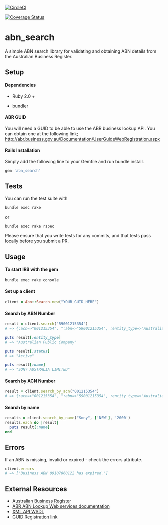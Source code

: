 [![CircleCI](https://circleci.com/gh/Oneflare/abn_search/tree/master.svg?style=svg&circle-token=4ecf3e2c7e6e97f96ab1b19b9ed0dbba44efa121)](https://circleci.com/gh/Oneflare/abn_search/tree/master)

[![Coverage Status](https://coveralls.io/repos/github/Oneflare/atlas-rb/badge.svg?branch=master&t=1RymIk)](https://coveralls.io/github/Oneflare/atlas-rb?branch=master)

abn_search
================
A simple ABN search library for validating and obtaining ABN details from the Australian Business Register.

## Setup

#### Dependencies
* Ruby 2.0 +

* bundler

#### ABR GUID
You will need a GUID to be able to use the ABR business lookup API. You can obtain one at the following link;
http://abr.business.gov.au/Documentation/UserGuideWebRegistration.aspx

#### Rails Installation
Simply add the following line to your Gemfile and run bundle install.

```ruby
gem 'abn_search'
```

## Tests
You can run the test suite with
```bash
bundle exec rake
```
or
```bash
bundle exec rake rspec
```

Please ensure that you write tests for any commits, and that tests pass locally before you submit a PR.

## Usage

#### To start IRB with the gem
```bash
bundle exec rake console
```

#### Set up a client
```ruby
client = Abn::Search.new("YOUR_GUID_HERE")
```

#### Search by ABN Number
```ruby
result = client.search("59001215354")
# => {:acn=>"001215354", ":abn=>"59001215354", :entity_type=>"Australian Public Company", :status=>"Active", :main_name=>"SONY AUSTRALIA LIMITED", :trading_name=>"", :legal_name=>"", :other_trading_name=>"", :name=>"SONY AUSTRALIA LIMITED"}

puts result[:entity_type]
# => "Australian Public Company"

puts result[:status]
# => "Active"

puts result[:name]
# => "SONY AUSTRALIA LIMITED"
```

#### Search by ACN Number
```ruby
result = client.search_by_acn("001215354")
# => {:acn=>"001215354", ":abn=>"59001215354", :entity_type=>"Australian Public Company", :status=>"Active", :main_name=>"SONY AUSTRALIA LIMITED", :trading_name=>"", :legal_name=>"", :other_trading_name=>"", :name=>"SONY AUSTRALIA LIMITED"}
```

#### Search by name
```ruby
results = client.search_by_name("Sony", ['NSW'], '2000')
results.each do |result|
  puts result[:name]
end
```

## Errors
If an ABN is missing, invalid or expired - check the errors attribute.

```ruby
client.errors
# => ["Business ABN 89107860122 has expired."]
```

## External Resources
- [Australian Business Register](https://www.abr.business.gov.au/)
- [ABR ABN Lookup Web services documentation](https://abr.business.gov.au/Documentation/Index)
- [XML API WSDL](https://abr.business.gov.au/abrxmlsearch/abrxmlsearch.asmx)
- [GUID Registration link](https://abr.business.gov.au/Documentation/UserGuideWebRegistration.aspx)
